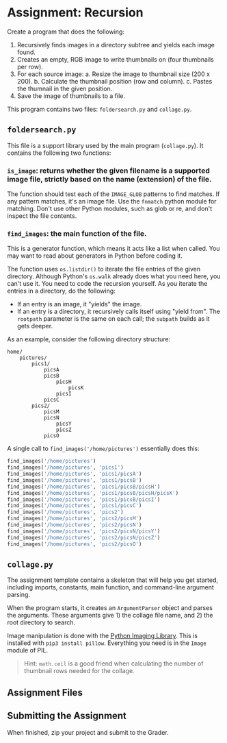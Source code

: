 # Assignment: Recursion

Create a program that does the following:

1. Recursively finds images in a directory subtree and yields each image found.
2. Creates an empty, RGB image to write thumbnails on (four thumbnails per row).
3. For each source image:
    a. Resize the image to thumbnail size (200 x 200).
    b. Calculate the thumbnail position (row and column).
    c. Pastes the thumnail in the given position.
4. Save the image of thumbnails to a file.

This program contains two files: `foldersearch.py` and `collage.py`.


## `foldersearch.py`

This file is a support library used by the main program (`collage.py`). It contains the following two functions:

### `is_image`: returns whether the given filename is a supported image file, strictly based on the name (extension) of the file.

The function should test each of the `IMAGE_GLOB` patterns to find matches. If any pattern matches, it's an image file. Use the `fnmatch` python module for matching.  Don't use other Python modules, such as glob or re, and don't inspect the file contents.

### `find_images`: the main function of the file.

This is a generator function, which means it acts like a list when called. You may want to read about generators in Python before coding it.

The function uses `os.listdir()` to iterate the file entries of the given directory. Although Python's `os.walk` already does what you need here, you can't use it. You need to code the recursion yourself. As you iterate the entries in a directory, do the following:

* If an entry is an image, it "yields" the image.
* If an entry is a directory, it recursively calls itself using "yield from". The `rootpath` parameter is the same on each call; the `subpath` builds as it gets deeper.

As an example, consider the following directory structure:

```
home/
    pictures/
        pics1/
            picsA
            picsB
                picsH
                    picsK
                picsI
            picsC
        pics2/
            picsM
            picsN
                picsY
                picsZ
            picsO
```

A single call to `find_images('/home/pictures')` essentially does this:

```python
find_images('/home/pictures')
find_images('/home/pictures', 'pics1')
find_images('/home/pictures', 'pics1/picsA')
find_images('/home/pictures', 'pics1/picsB')
find_images('/home/pictures', 'pics1/picsB/picsH')
find_images('/home/pictures', 'pics1/picsB/picsH/picsK')
find_images('/home/pictures', 'pics1/picsB/picsI')
find_images('/home/pictures', 'pics1/picsC')
find_images('/home/pictures', 'pics2')
find_images('/home/pictures', 'pics2/picsM')
find_images('/home/pictures', 'pics2/picsN')
find_images('/home/pictures', 'pics2/picsN/picsY')
find_images('/home/pictures', 'pics2/picsN/picsZ')
find_images('/home/pictures', 'pics2/picsO')
```


## `collage.py`

The assignment template contains a skeleton that will help you get started, including imports, constants, main function, and command-line argument parsing.

When the program starts, it creates an `ArgumentParser` object and parses the arguments. These arguments give 1) the collage file name, and 2) the root directory to search.

Image manipulation is done with the [Python Imaging Library](https://pillow.readthedocs.io/). This is installed with `pip3 install pillow`.  Everything you need is in the `Image` module of PIL.

> Hint: `math.ceil` is a good friend when calculating the number of thumbnail rows needed for the collage.

## Assignment Files



## Submitting the Assignment

When finished, zip your project and submit to the Grader.
